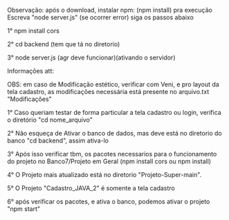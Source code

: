 Observação: após o download, instalar npm: (npm install) pra execução
Escreva "node server.js" (se ocorrer error) siga os passos abaixo

1° npm install cors

2° cd backend (tem que tá no diretorio)

3° node server.js (agr deve funcionar)(ativando o servidor)


Informações att:

OBS: em caso de Modificação estético, verificar com Veni, e pro layout da tela cadastro, as modificações necessária está presente no arquivo.txt "Modificações"

1° Caso queriam testar de forma particular a tela cadastro ou login, verifica o diretório "cd nome_arquivo"

2° Não esqueça de Ativar o banco de dados, mas deve está no diretorio do banco "cd backend", assim ativa-lo

3° Após isso verificar tbm, os pacotes necessarios para o funcionamento do projeto no Banco7/Projeto em Geral (npm install cors ou npm install)

4° O Projeto mais atualizado está no diretorio "Projeto-Super-main".

5° O Projeto "Cadastro_JAVA_2" é somente a tela cadastro

6° após verificar os pacotes, e ativa o banco, podemos ativar o projeto "npm start"
